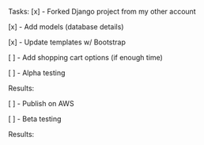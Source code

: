 Tasks:
 [x] - Forked Django project from my other account

 [x] - Add models (database details)

 [x] - Update templates w/ Bootstrap

 [ ] - Add shopping cart options (if enough time)

 [ ] - Alpha testing

Results: 


 [ ] - Publish on AWS

 [ ] - Beta testing

Results: 

